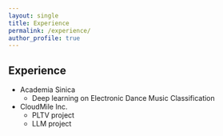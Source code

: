 ```yaml
---
layout: single
title: Experience
permalink: /experience/
author_profile: true
---
```


## Experience
- Academia Sinica
  - Deep learning on Electronic Dance Music Classification
- CloudMile Inc.
  - PLTV project
  - LLM project
